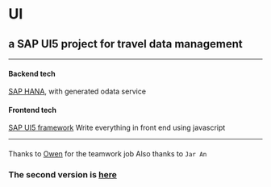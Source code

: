 # UI
## a SAP UI5 project for travel data management
---
#### Backend tech
[SAP HANA](http://hana.sap.com/index.html), with generated odata service

#### Frontend tech 
[SAP UI5 framework](http://sap-ui5.com/) Write everything in front end using javascript

---
####
Thanks to [Owen](https://github.com/owenxu10) for the teamwork job
Also thanks to `Jar An` 

### The second version is [here](https://github.com/kymtwyf/TravelSteward)
